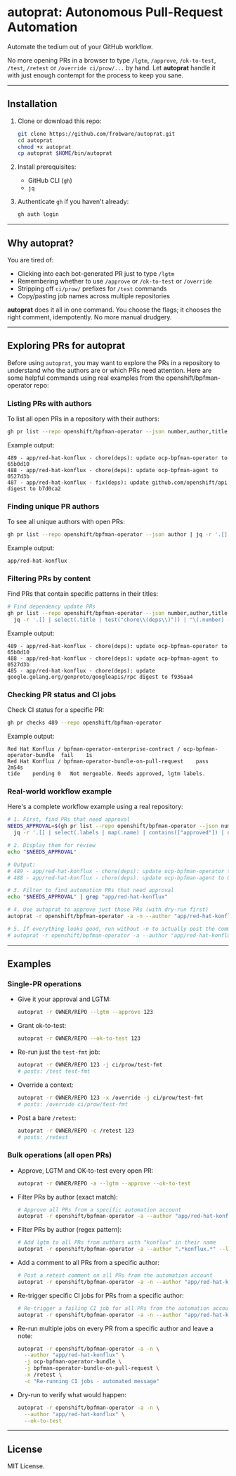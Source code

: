 # autoprat: **Autonomous Pull-Request Automation**

Automate the tedium out of your GitHub workflow.

No more opening PRs in a browser to type `/lgtm`, `/approve`, `/ok-to-test`, `/test`, `/retest` or `/override ci/prow/...` by hand. Let **autoprat** handle it with just enough contempt for the process to keep you sane.

---

## Installation

1. Clone or download this repo:

   ```bash
   git clone https://github.com/frobware/autoprat.git
   cd autoprat
   chmod +x autoprat
   cp autoprat $HOME/bin/autoprat
   ```

2. Install prerequisites:

   - GitHub CLI (`gh`)
   - `jq`

3. Authenticate `gh` if you haven't already:

   ```bash
   gh auth login
   ```

---

## Why autoprat?

You are tired of:

- Clicking into each bot-generated PR just to type `/lgtm`
- Remembering whether to use `/approve` or `/ok-to-test` or `/override`
- Stripping off `ci/prow/` prefixes for `/test` commands
- Copy/pasting job names across multiple repositories

**autoprat** does it all in one command. You choose the flags; it chooses the right comment, idempotently. No more manual drudgery.

---

## Exploring PRs for autoprat

Before using `autoprat`, you may want to explore the PRs in a repository to understand who the authors are or which PRs need attention. Here are some helpful commands using real examples from the openshift/bpfman-operator repo:

### Listing PRs with authors

To list all open PRs in a repository with their authors:

```bash
gh pr list --repo openshift/bpfman-operator --json number,author,title | jq -r '.[] | "\(.number) - \(.author.login) - \(.title)"'
```

Example output:
```
489 - app/red-hat-konflux - chore(deps): update ocp-bpfman-operator to 65b0d10
488 - app/red-hat-konflux - chore(deps): update ocp-bpfman-agent to 0527d3b
487 - app/red-hat-konflux - fix(deps): update github.com/openshift/api digest to b7d0ca2
```

### Finding unique PR authors

To see all unique authors with open PRs:

```bash
gh pr list --repo openshift/bpfman-operator --json author | jq -r '.[] | .author.login' | sort | uniq
```

Example output:
```
app/red-hat-konflux
```

### Filtering PRs by content

Find PRs that contain specific patterns in their titles:

```bash
# Find dependency update PRs
gh pr list --repo openshift/bpfman-operator --json number,author,title | \
  jq -r '.[] | select(.title | test("chore\\(deps\\)")) | "\(.number) - \(.author.login) - \(.title)"'
```

Example output:
```
489 - app/red-hat-konflux - chore(deps): update ocp-bpfman-operator to 65b0d10
488 - app/red-hat-konflux - chore(deps): update ocp-bpfman-agent to 0527d3b
485 - app/red-hat-konflux - chore(deps): update google.golang.org/genproto/googleapis/rpc digest to f936aa4
```

### Checking PR status and CI jobs

Check CI status for a specific PR:

```bash
gh pr checks 489 --repo openshift/bpfman-operator
```

Example output:
```
Red Hat Konflux / bpfman-operator-enterprise-contract / ocp-bpfman-operator-bundle	fail	1s
Red Hat Konflux / bpfman-operator-bundle-on-pull-request	pass	2m54s
tide	pending	0	Not mergeable. Needs approved, lgtm labels.
```

### Real-world workflow example

Here's a complete workflow example using a real repository:

```bash
# 1. First, find PRs that need approval
NEEDS_APPROVAL=$(gh pr list --repo openshift/bpfman-operator --json number,author,title,labels | \
  jq -r '.[] | select(.labels | map(.name) | contains(["approved"]) | not) | "\(.number) - \(.author.login) - \(.title)"')

# 2. Display them for review
echo "$NEEDS_APPROVAL"

# Output:
# 489 - app/red-hat-konflux - chore(deps): update ocp-bpfman-operator to 65b0d10
# 488 - app/red-hat-konflux - chore(deps): update ocp-bpfman-agent to 0527d3b

# 3. Filter to find automation PRs that need approval
echo "$NEEDS_APPROVAL" | grep "app/red-hat-konflux"

# 4. Use autoprat to approve just those PRs (with dry-run first)
autoprat -r openshift/bpfman-operator -a -n --author "app/red-hat-konflux" --approve

# 5. If everything looks good, run without -n to actually post the comments
# autoprat -r openshift/bpfman-operator -a --author "app/red-hat-konflux" --approve
```

---

## Examples

### Single-PR operations

- Give it your approval and LGTM:

  ```bash
  autoprat -r OWNER/REPO --lgtm --approve 123
  ```

- Grant ok-to-test:

  ```bash
  autoprat -r OWNER/REPO --ok-to-test 123
  ```

- Re-run just the `test-fmt` job:

  ```bash
  autoprat -r OWNER/REPO 123 -j ci/prow/test-fmt
  # posts: /test test-fmt
  ```

- Override a context:

  ```bash
  autoprat -r OWNER/REPO 123 -x /override -j ci/prow/test-fmt
  # posts: /override ci/prow/test-fmt
  ```

- Post a bare `/retest`:

  ```bash
  autoprat -r OWNER/REPO -c /retest 123
  # posts: /retest
  ```

### Bulk operations (all open PRs)

- Approve, LGTM and OK-to-test every open PR:

  ```bash
  autoprat -r OWNER/REPO -a --lgtm --approve --ok-to-test
  ```

- Filter PRs by author (exact match):

  ```bash
  # Approve all PRs from a specific automation account
  autoprat -r openshift/bpfman-operator -a --author "app/red-hat-konflux" --approve
  ```

- Filter PRs by author (regex pattern):

  ```bash
  # Add lgtm to all PRs from authors with "konflux" in their name
  autoprat -r openshift/bpfman-operator -a --author ".*konflux.*" --lgtm
  ```

- Add a comment to all PRs from a specific author:

  ```bash
  # Post a retest comment on all PRs from the automation account
  autoprat -r openshift/bpfman-operator -a -n --author "app/red-hat-konflux" -c "/retest"
  ```

- Re-trigger specific CI jobs for PRs from a specific author:

  ```bash
  # Re-trigger a failing CI job for all PRs from the automation account
  autoprat -r openshift/bpfman-operator -a -n --author "app/red-hat-konflux" -j "ocp-bpfman-operator-bundle"
  ```

- Re-run multiple jobs on every PR from a specific author and leave a note:

  ```bash
  autoprat -r openshift/bpfman-operator -a -n \
    --author "app/red-hat-konflux" \
    -j ocp-bpfman-operator-bundle \
    -j bpfman-operator-bundle-on-pull-request \
    -x /retest \
    -c "Re-running CI jobs - automated message"
  ```

- Dry-run to verify what would happen:

  ```bash
  autoprat -r openshift/bpfman-operator -a -n \
    --author "app/red-hat-konflux" \
    --ok-to-test
  ```

---

## License

MIT License.